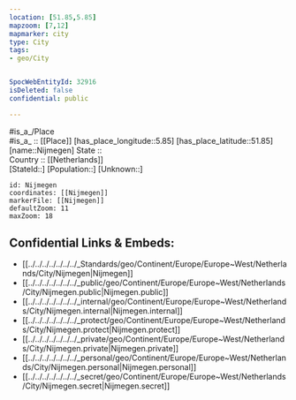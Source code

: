 ```yaml
---
location: [51.85,5.85] 
mapzoom: [7,12] 
mapmarker: city 
type: City
tags:
- geo/City


SpocWebEntityId: 32916
isDeleted: false
confidential: public

---
```

#is_a_/Place  
#is_a_ :: [[Place]] 
[has_place_longitude::5.85] 
[has_place_latitude::51.85] 
[name::Nijmegen] 
State ::  
Country :: [[Netherlands]]  
[StateId::] 
[Population::] 
[Unknown::] 


```leaflet
id: Nijmegen
coordinates: [[Nijmegen]] 
markerFile: [[Nijmegen]] 
defaultZoom: 11 
maxZoom: 18
```


## Confidential Links & Embeds: 
- [[../../../../../../../_Standards/geo/Continent/Europe/Europe~West/Netherlands/City/Nijmegen|Nijmegen]] 
- [[../../../../../../../_public/geo/Continent/Europe/Europe~West/Netherlands/City/Nijmegen.public|Nijmegen.public]] 
- [[../../../../../../../_internal/geo/Continent/Europe/Europe~West/Netherlands/City/Nijmegen.internal|Nijmegen.internal]] 
- [[../../../../../../../_protect/geo/Continent/Europe/Europe~West/Netherlands/City/Nijmegen.protect|Nijmegen.protect]] 
- [[../../../../../../../_private/geo/Continent/Europe/Europe~West/Netherlands/City/Nijmegen.private|Nijmegen.private]] 
- [[../../../../../../../_personal/geo/Continent/Europe/Europe~West/Netherlands/City/Nijmegen.personal|Nijmegen.personal]] 
- [[../../../../../../../_secret/geo/Continent/Europe/Europe~West/Netherlands/City/Nijmegen.secret|Nijmegen.secret]] 
